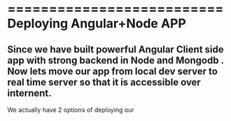 ==========================
Deploying Angular+Node APP
==========================
Since we have built powerful Angular Client side app with strong backend in Node and Mongodb . Now lets move our app from local dev server to real time
server so that it is accessible over internent.
----------
We actually have 2 options of deploying our 
